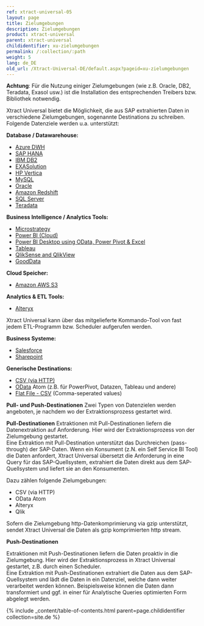```yaml
---
ref: xtract-universal-05
layout: page
title: Zielumgebungen
description: Zielumgebungen
product: xtract-universal
parent: xtract-universal
childidentifier: xu-zielumgebungen
permalink: /:collection/:path
weight: 5
lang: de_DE
old_url: /Xtract-Universal-DE/default.aspx?pageid=xu-zielumgebungen
---
```


**Achtung**: Für die Nutzung einiger Zielumgebungen (wie z.B. Oracle, DB2, Teradata, Exasol usw.) ist die Installation des entsprechenden Treibers bzw. Bibliothek notwendig. 
              
Xtract Universal bietet die Möglichkeit, die aus SAP extrahierten Daten in verschiedene Zielumgebungen, sogenannte Destinations zu schreiben. Folgende Datenziele werden u.a. unterstützt:

**Database / Datawarehouse:**          
- [Azure DWH](./xu-zielumgebungen/azure_dwh) 
- [SAP HANA](./xu-zielumgebungen/hana) 
- [IBM DB2](./xu-zielumgebungen/ibm-db2) 
- [EXASolution](./xu-zielumgebungen/exasol) 
- [HP Vertica](./xu-zielumgebungen/vertica) 
- [MySQL](./xu-zielumgebungen/mysql) 
- [Oracle](./xu-zielumgebungen/oracle) 
- [Amazon Redshift](./xu-zielumgebungen/redshift) 
- [SQL Server](./xu-zielumgebungen/microsoft-sql-server) 
- [Teradata](./xu-zielumgebungen/teradata) 

**Business Intelligence / Analytics Tools:**
- [Microstrategy](./xu-destinations/microstrategy)
- [Power BI (Cloud)](./xu-destinations/powerbi_cloud) 
- [Power BI Desktop using OData, Power Pivot & Excel](./xu-destinations/power_bi_desktop) 
- [Tableau](./xu-zielumgebungen/tableau) 
- [QlikSense and QlikView](./xu-zielumgebungen/qlik)  
- [GoodData](./xu-zielumgebungen/gooddata) 

**Cloud Speicher:**
- [Amazon AWS S3](./xu-zielumgebungen/amazon_aws_s3)

**Analytics & ETL Tools:**
- [Alteryx](./xu-zielumgebungen/alteryx-de) 

Xtract Universal kann über das mitgelieferte Kommando-Tool von fast jedem ETL-Programm bzw. Scheduler aufgerufen werden. 

**Business Systeme:**
- [Salesforce](./xu-zielumgebungen/salesforce) 
- [Sharepoint](./xu-zielumgebungen/sharepoint) 

**Generische Destinations:**
- [CSV (via HTTP)](./xu-zielumgebungen/csv-via-http) 
- [OData](./xu-zielumgebungen/odata-atom)  Atom (z.B. für PowerPivot, Datazen, Tableau und andere)    
- [Flat File - CSV](./xu-zielumgebungen/zielumgebungen) (Comma-seperated values)
            
**Pull- und Push-Destinationen**
Zwei Typen von Datenzielen werden angeboten, je nachdem wo der Extraktionsprozess gestartet wird. 

**Pull-Destinationen**
Extraktionen mit Pull-Destinationen liefern die Datenextraktion auf Anforderung. Hier wird der Extraktionsprozess von der Zielumgebung gestartet. <br>
Eine Extraktion mit  Pull-Destination unterstützt das Durchreichen (pass-through) der SAP-Daten. Wenn ein Konsument (z.N. ein  Self Service BI Tool) die Daten anfordert, 
Xtract Universal übersetzt die Anforderung in eine Query für das SAP-Quellsystem, extrahiert die Daten direkt aus dem SAP-Quellsystem und liefert sie an den Konsumenten.

Dazu zählen folgende Zielumgebungen: 
- CSV (via HTTP)
- OData Atom  
- Alteryx
- Qlik

Sofern die Zielumgebung http-Datenkomprimierung via gzip unterstützt, sendet Xtract Universal die Daten als gzip komprimierten http stream.

**Push-Destinationen**

Extraktionen mit Push-Destinationen liefern die Daten proaktiv in die Zielumgebung. Hier wird der Extraktionsprozess in Xtract Universal gestartet, z.B. durch einen Scheduler.<br>
Eine Extraktion mit Push-Destinationen extrahiert die Daten aus dem SAP-Quellsystem und lädt die Daten in ein Datenziel, welche dann weiter verarbeitet werden können. Beispielsweise können die Daten dann transformiert und ggf. in einer für Analytische Queries optimierten Form abgelegt werden.


{% include _content/table-of-contents.html parent=page.childidentifier collection=site.de %}